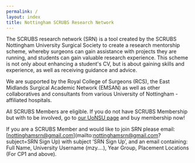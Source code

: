 ```yaml
---
permalink: /
layout: index
title: Nottingham SCRUBS Research Network
---
```


The SCRUBS research network (SRN) is a tool created by the SCRUBS Nottingham University Surgical Society to create a research mentorship scheme, whereby surgeons can gain assistance with projects they are running, and students can gain valuable research experience. This scheme is not only about enhancing a student's CV, but is about gaining skills and experience, as well as receiving guidance and advice. 

We are supported by the Royal College of Surgeons (RCS), the East Midlands Surgical Academic Network (EMSAN) as well as other collaboratives and consultants from various University of Nottingham - affiliated hospitals. 

All SCRUBS Members are eligible. If you do not have SCRUBS Membership but with to be involved, go to [our UoNSU page](https://www.su.nottingham.ac.uk/healthcare/medsoc/clubsocs/scrubs/) and buy membership now!

If you are a SCRUBS Member and would like to join SRN please email: [nottinghamsrn@gmail.com](mailto:nottinghamsrn@gmail.com?subject=SRN Sign Up) with subject ‘SRN Sign Up’, and an email containing:
Full Name, University Username (mzy….), Year Group, Placement Locations (For CP1 and above).
